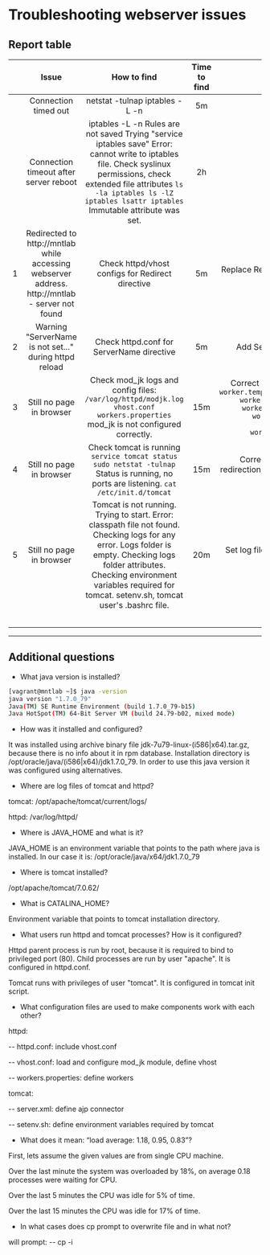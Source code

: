# Troubleshooting webserver issues

## Report table

|   |                                               Issue                                              |                                                                                                                       How to find                                                                                                                       | Time to find |                                                                                                                                                     How to fix                                                                                                                                                     | Time to fix |
|---|:------------------------------------------------------------------------------------------------:|:-------------------------------------------------------------------------------------------------------------------------------------------------------------------------------------------------------------------------------------------------------:|:------------:|:------------------------------------------------------------------------------------------------------------------------------------------------------------------------------------------------------------------------------------------------------------------------------------------------------------------:|:-----------:|
|   | Connection timed out                                                                             | netstat -tulnap iptables -L -n                                                                                                                                                                                                                          | 5m           | Open required ports on firewall                                                                                                                                                                                                                                                                                    | 10m         |
|   | Connection timeout after server reboot                                                           | iptables -L -n Rules are not saved Trying "service iptables save" Error: cannot write to iptables file. Check syslinux permissions, check extended file attributes ``` ls -la iptables ls -lZ iptables lsattr iptables ``` Immutable attribute was set. | 2h           | chattr -i iptables                                                                                                                                                                                                                                                                                                 | 5m          |
| 1 | Redirected to http://mntlab  while accessing webserver address. http://mntlab - server not found | Check httpd/vhost configs for Redirect directive                                                                                                                                                                                                        |      5m      | Replace Redirect directive with ProxyPass ``` ProxyPass "/" "http://mntlab" ```                                                                                                                                                                                                                                    |      5m     |
| 2 | Warning "ServerName is not set..." during httpd reload                                           | Check httpd.conf for  ServerName directive                                                                                                                                                                                                              |      5m      | Add ServerName directive ``` ServerName 127.0.0.1 ```                                                                                                                                                                                                                                                              |      5m     |
| 3 | Still no page in browser                                                                         | Check mod_jk logs and config files: ``` /var/log/httpd/modjk.log vhost.conf workers.properties ``` mod_jk is not configured correctly.                                                                                                                  | 15m          | Correct worker definition ``` worker.list=tomcatworker worker.template.type=ajp13worker.template.ping_mode=A worker.template.socket_connect_timeout=1000 worker.template.connection_pool_timeout=60 worker.template.socket_keepalive=True worker.tomcatworker.port=8009 worker.tomcatworker.host=192.168.56.10 ``` | 15m         |
| 4 | Still no page in browser                                                                         | Check tomcat is running ``` service tomcat status sudo netstat -tulnap ``` Status is running, no ports are listening. ``` cat /etc/init.d/tomcat ```                                                                                                    | 15m          | Correct tomcat startup script Remove /dev/null redirection, remove "success"  in order to get output from script                                                                                                                                                                                                   | 10m         |
| 5 | Still no page in browser                                                                         | Tomcat is not running. Trying to start. Error: classpath file not found. Checking logs for any error. Logs folder is empty. Checking logs folder attributes. Checking environment variables required for tomcat. setenv.sh, tomcat user's .bashrc file. | 20m          | Set log files folder ownership. Set correct environment variables                                                                                                                                                                                                                                                  | 15m         |
|   |                                                                                                  |                                                                                                                                                                                                                                                         |              |                                                                                                                                                                                                                                                                                                                    |             |
|   |                                                                                                  |                                                                                                                                                                                                                                                         |              |                                                                                                                                                                                                                                                                                                                    |             |
|   |                                                                                                  |                                                                                                                                                                                                                                                         |              |                                                                                                                                                                                                                                                                                                                    |             |
|   |                                                                                                  |                                                                                                                                                                                                                                                         |              |                                                                                                                                                                                                                                                                                                                    |             |
|   |                                                                                                  |                                                                                                                                                                                                                                                         |              |                                                                                                                                                                                                                                                                                                                    |             |
--------------------------------------------------------------------------------------------------------------------------------
## Additional questions
+ What java version is installed?
```sh
[vagrant@mntlab ~]$ java -version
java version "1.7.0_79"
Java(TM) SE Runtime Environment (build 1.7.0_79-b15)
Java HotSpot(TM) 64-Bit Server VM (build 24.79-b02, mixed mode)
```

+ How was it installed and configured?

It was installed using archive binary file jdk-7u79-linux-(i586|x64).tar.gz, because there is no info about it in rpm database. Installation directory is /opt/oracle/java/(i586|x64)/jdk1.7.0_79. In order to use this java version it was configured using alternatives.

+ Where are log files of tomcat and httpd?

tomcat: /opt/apache/tomcat/current/logs/

httpd:  /var/log/httpd/

+ Where is JAVA_HOME and what is it?

JAVA_HOME is an environment variable that points to the path where java is installed. In our case it is: /opt/oracle/java/x64/jdk1.7.0_79

+ Where is tomcat installed?

/opt/apache/tomcat/7.0.62/

+ What is CATALINA_HOME?

Environment variable that points to tomcat installation directory.

+ What users run httpd and tomcat processes? How is it configured?

Httpd parent process is run by root, because it is required to bind to privileged port (80). Child processes are run by user "apache". It is configured in httpd.conf.

Tomcat runs with privileges of user "tomcat". It is configured in tomcat init script.

+ What configuration files are used to make components work with each other?

httpd:

-- httpd.conf: include vhost.conf

-- vhost.conf: load and configure mod_jk module, define vhost

-- workers.properties: define workers

tomcat:

-- server.xml: define ajp connector

-- setenv.sh: define environment variables required by tomcat

+ What does it mean: “load average: 1.18, 0.95, 0.83”?

First, lets assume the given values are from single CPU machine.

Over the last minute the system was overloaded by 18%, on average 0.18 processes were waiting for CPU.

Over the last 5 minutes the CPU was idle for 5% of time.

Over the last 15 minutes the CPU was idle for 17% of time.

+ In what cases does cp prompt to overwrite file and in what not?

will prompt:
-- cp -i

